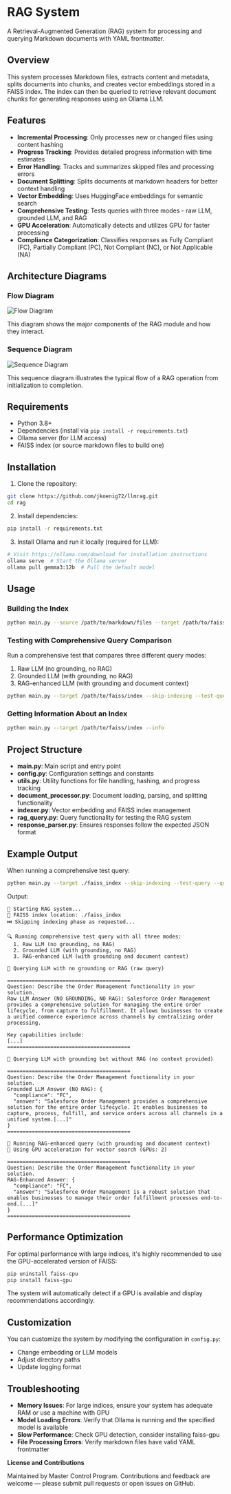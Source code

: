 # RAG System

A Retrieval-Augmented Generation (RAG) system for processing and querying Markdown documents with YAML frontmatter.

## Overview

This system processes Markdown files, extracts content and metadata, splits documents into chunks, and creates vector embeddings stored in a FAISS index. The index can then be queried to retrieve relevant document chunks for generating responses using an Ollama LLM.

## Features

- **Incremental Processing**: Only processes new or changed files using content hashing
- **Progress Tracking**: Provides detailed progress information with time estimates
- **Error Handling**: Tracks and summarizes skipped files and processing errors
- **Document Splitting**: Splits documents at markdown headers for better context handling
- **Vector Embedding**: Uses HuggingFace embeddings for semantic search
- **Comprehensive Testing**: Tests queries with three modes - raw LLM, grounded LLM, and RAG
- **GPU Acceleration**: Automatically detects and utilizes GPU for faster processing
- **Compliance Categorization**: Classifies responses as Fully Compliant (FC), Partially Compliant (PC), Not Compliant (NC), or Not Applicable (NA)

## Architecture Diagrams

### Flow Diagram
![Flow Diagram](../images/rag_f.png)

This diagram shows the major components of the RAG module and how they interact.

### Sequence Diagram
![Sequence Diagram](../images/rag_s.png)

This sequence diagram illustrates the typical flow of a RAG operation from initialization to completion.

## Requirements

- Python 3.8+
- Dependencies (install via `pip install -r requirements.txt`)
- Ollama server (for LLM access)
- FAISS index (or source markdown files to build one)

## Installation

1. Clone the repository:
```bash
git clone https://github.com/jkoenig72/llmrag.git
cd rag
```

2. Install dependencies:
```bash
pip install -r requirements.txt
```

3. Install Ollama and run it locally (required for LLM):
```bash
# Visit https://ollama.com/download for installation instructions
ollama serve  # Start the Ollama server
ollama pull gemma3:12b  # Pull the default model
```

## Usage

### Building the Index

```bash
python main.py --source /path/to/markdown/files --target /path/to/faiss/index
```

### Testing with Comprehensive Query Comparison

Run a comprehensive test that compares three different query modes:
1. Raw LLM (no grounding, no RAG)
2. Grounded LLM (with grounding, no RAG)
3. RAG-enhanced LLM (with grounding and document context)

```bash
python main.py --target /path/to/faiss/index --skip-indexing --test-query --question "Your question here"
```

### Getting Information About an Index

```bash
python main.py --target /path/to/faiss/index --info
```

## Project Structure

- **main.py**: Main script and entry point
- **config.py**: Configuration settings and constants
- **utils.py**: Utility functions for file handling, hashing, and progress tracking
- **document_processor.py**: Document loading, parsing, and splitting functionality
- **indexer.py**: Vector embedding and FAISS index management
- **rag_query.py**: Query functionality for testing the RAG system
- **response_parser.py**: Ensures responses follow the expected JSON format

## Example Output

When running a comprehensive test query:

```bash
python main.py --target ./faiss_index --skip-indexing --test-query --question "Describe the Order Management functionality in your solution."
```

Output:
```
🧠 Starting RAG system...
💾 FAISS index location: ./faiss_index
⏭️ Skipping indexing phase as requested...

🔍 Running comprehensive test query with all three modes:
  1. Raw LLM (no grounding, no RAG)
  2. Grounded LLM (with grounding, no RAG)
  3. RAG-enhanced LLM (with grounding and document context)

📝 Querying LLM with no grounding or RAG (raw query)

========================================
Question: Describe the Order Management functionality in your solution.
Raw LLM Answer (NO GROUNDING, NO RAG): Salesforce Order Management provides a comprehensive solution for managing the entire order lifecycle, from capture to fulfillment. It allows businesses to create a unified commerce experience across channels by centralizing order processing.

Key capabilities include:
[...]
========================================

📝 Querying LLM with grounding but without RAG (no context provided)

========================================
Question: Describe the Order Management functionality in your solution.
Grounded LLM Answer (NO RAG): {
  "compliance": "FC",
  "answer": "Salesforce Order Management provides a comprehensive solution for the entire order lifecycle. It enables businesses to capture, process, fulfill, and service orders across all channels in a unified system.[...]"
}
========================================

📝 Running RAG-enhanced query (with grounding and document context)
🚀 Using GPU acceleration for vector search (GPUs: 2)

========================================
Question: Describe the Order Management functionality in your solution.
RAG-Enhanced Answer: {
  "compliance": "FC",
  "answer": "Salesforce Order Management is a robust solution that enables businesses to manage their order fulfillment processes end-to-end.[...]"
}
========================================
```

## Performance Optimization

For optimal performance with large indices, it's highly recommended to use the GPU-accelerated version of FAISS:

```bash
pip uninstall faiss-cpu
pip install faiss-gpu
```

The system will automatically detect if a GPU is available and display recommendations accordingly.

## Customization

You can customize the system by modifying the configuration in `config.py`:

- Change embedding or LLM models
- Adjust directory paths
- Update logging format

## Troubleshooting

- **Memory Issues**: For large indices, ensure your system has adequate RAM or use a machine with GPU
- **Model Loading Errors**: Verify that Ollama is running and the specified model is available
- **Slow Performance**: Check GPU detection, consider installing faiss-gpu
- **File Processing Errors**: Verify markdown files have valid YAML frontmatter

**License and Contributions**

Maintained by Master Control Program. Contributions and feedback are welcome — please submit pull requests or open issues on GitHub.